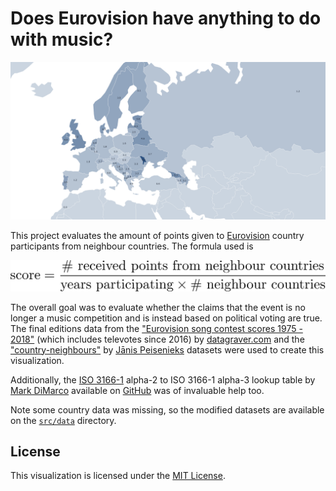# Does Eurovision have anything to do with music?

![Eurovision participants scores](assets/output.png)

This project evaluates the amount of points given to [Eurovision](https://en.wikipedia.org/wiki/Eurovision_Song_Contest) country participants from neighbour countries. The formula used is

![score formula](assets/formula.png)

The overall goal was to evaluate whether the claims that the event is no longer a music competition and is instead based on political voting are true. The final editions data from the ["Eurovision song contest scores 1975 - 2018"](https://data.world/datagraver/eurovision-song-contest-scores-1975-2018) (which includes televotes since 2016) by [datagraver.com](https://datagraver.com/) and the ["country-neighbours"](https://github.com/FnTm/country-neighbors/) by [Jānis Peisenieks](https://github.com/FnTm/) datasets were used to create this visualization.

Additionally, the [ISO 3166-1](https://en.wikipedia.org/wiki/List_of_ISO_3166_country_codes) alpha-2 to ISO 3166-1 alpha-3 lookup table by [Mark DiMarco](https://github.com/markmarkoh) available on [GitHub](https://gist.github.com/markmarkoh/75838f33f7c3af7201a4) was of invaluable help too.

Note some country data was missing, so the modified datasets are available on the [`src/data`](src/data) directory.

## License

This visualization is licensed under the [MIT License](LICENSE).